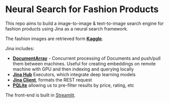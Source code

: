 # Neural Search for Fashion Products

This repo aims to build a image-to-image & text-to-image search engine for fashion products using Jina as a neural search framework. 

The fashion images are retrieved form **[Kaggle](https://www.kaggle.com/datasets/paramaggarwal/fashion-product-images-small)**.



Jina includes:

- **[DocumentArray](https://docarray.jina.ai)** - Concurrent processing of Documents and push/pull them between machines. Useful for creating embeddings on remote machine with GPU and then indexing and querying locally
- **[Jina Hub](https://hub.jina.ai)** Executors, which integrate deep learning models
- **[Jina Client](https://docs.jina.ai/api/jina.clients/)**, formats the REST request
- **[PQLite](https://hub.jina.ai/executor/pn1qofsj)** allowing us to pre-filter results by price, rating, etc

The front-end is built in [Streamlit](https://streamlit.io/).
